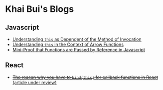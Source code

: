 # Khai Bui's Blogs

## Javascript
* [Understanding `this` as Dependent of the Method of Invocation][js-this]
* [Understanding `this` in the Context of Arrow Functions][js-arrow-this]
* [Mini-Proof that Functions are Passed by Reference in Javascript][js-function-references]

[js-this]: /javascript/this.md
[js-arrow-this]: /javascript/arrow_and_this.md
[js-function-references]: /javascript/js_function_references.md

## React
* [~~The reason why you have to `bind(this)` for callback functions in React~~ (article under review)][react-bind-this]

[react-bind-this]: /react/bind_this.md
